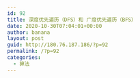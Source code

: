 ```yaml
---
id: 92
title: 深度优先遍历（DFS）和 广度优先遍历（BFS）
date: 2020-10-30T07:04:01+00:00
author: banana
layout: post
guid: http://180.76.187.186/?p=92
permalink: /?p=92
categories:
  - 算法
---
```

